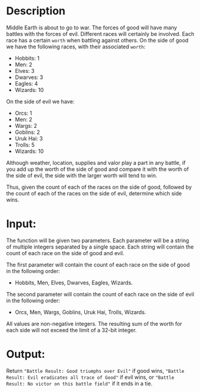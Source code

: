 # Description

Middle Earth is about to go to war.  The forces of good will have many battles with the forces of evil. Different races will certainly be involved.  Each race has a certain `worth` when battling against others. On the side of good we have the following races, with their associated `worth`:

* Hobbits: 1
* Men: 2
* Elves: 3
* Dwarves: 3
* Eagles: 4
* Wizards: 10

On the side of evil we have:

* Orcs: 1
* Men: 2
* Wargs: 2
* Goblins: 2
* Uruk Hai: 3
* Trolls: 5
* Wizards: 10

Although weather, location, supplies and valor play a part in any battle, if you add up the worth of the side of good and compare it with the worth of the side of evil, the side with the larger worth will tend to win.

Thus, given the count of each of the races on the side of good, followed by the count of each of the races on the side of evil, determine which side wins.

# Input:

The function will be given two parameters.  Each parameter will be a string of multiple integers separated by a single space.  Each string will contain the count of each race on the side of good and evil.

The first parameter will contain the count of each race on the side of good in the following order:

* Hobbits, Men, Elves, Dwarves, Eagles, Wizards.

The second parameter will contain the count of each race on the side of evil in the following order:

* Orcs, Men, Wargs, Goblins, Uruk Hai, Trolls, Wizards.

All values are non-negative integers. The resulting sum of the worth for each side will not exceed the limit of a 32-bit integer.

# Output:

Return `"Battle Result: Good triumphs over Evil"` if good wins, `"Battle Result: Evil eradicates all trace of Good"` if evil wins, or `"Battle Result: No victor on this battle field"` if it ends in a tie.
